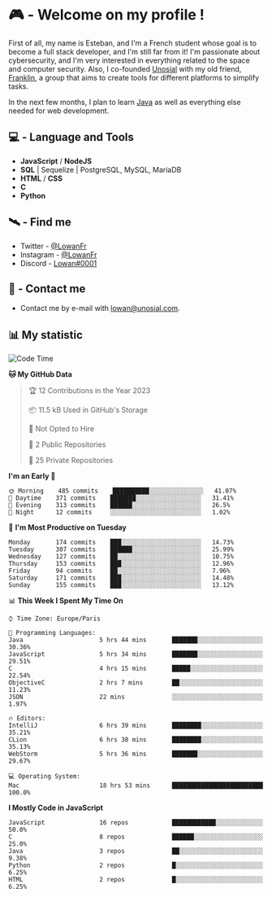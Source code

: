 # 🎮 - Welcome on my profile !
First of all, my name is Esteban, and I'm a French student whose goal is to become a full stack developer, and I'm still far from it!
I'm passionate about cybersecurity, and I'm very interested in everything related to the space and computer security.
Also, I co-founded [Unosial](https://github.com/Unosial) with my old friend, [Franklin](https://github.com/AbaFranklin/), a group that aims to create tools for different platforms to simplify tasks. 

In the next few months, I plan to learn [Java](https://www.java.com/) as well as everything else needed for web development.




## 💻 - Language and Tools
- **JavaScript** / **NodeJS**
- **SQL** | Sequelize | PostgreSQL, MySQL, MariaDB
- **HTML** / **CSS**
- **C**
- **Python**

## 🛰️ - Find me

 - Twitter - [@LowanFr](https://twitter.com/LowanFr/)
 - Instagram - [@LowanFr](https://instagram.com/LowanFr)
 - Discord -  [Lowan#0001](https://unosial.bio/Lowan)
 
## 📡 - Contact me
 - Contact me by e-mail with [lowan@unosial.com](mailto:lowan@unosial.com).

## 📊 My statistic
<!--START_SECTION:waka-->
![Code Time](http://img.shields.io/badge/Code%20Time-265%20hrs%2056%20mins-blue)

**🐱 My GitHub Data** 

> 🏆 12 Contributions in the Year 2023
 > 
> 📦 11.5 kB Used in GitHub's Storage 
 > 
> 🚫 Not Opted to Hire
 > 
> 📜 2 Public Repositories 
 > 
> 🔑 25 Private Repositories  
 > 
**I'm an Early 🐤** 

```text
🌞 Morning    485 commits    ██████████░░░░░░░░░░░░░░░   41.07% 
🌆 Daytime    371 commits    ███████░░░░░░░░░░░░░░░░░░   31.41% 
🌃 Evening    313 commits    ██████░░░░░░░░░░░░░░░░░░░   26.5% 
🌙 Night      12 commits     ░░░░░░░░░░░░░░░░░░░░░░░░░   1.02%

```
📅 **I'm Most Productive on Tuesday** 

```text
Monday       174 commits    ███░░░░░░░░░░░░░░░░░░░░░░   14.73% 
Tuesday      307 commits    ██████░░░░░░░░░░░░░░░░░░░   25.99% 
Wednesday    127 commits    ██░░░░░░░░░░░░░░░░░░░░░░░   10.75% 
Thursday     153 commits    ███░░░░░░░░░░░░░░░░░░░░░░   12.96% 
Friday       94 commits     ██░░░░░░░░░░░░░░░░░░░░░░░   7.96% 
Saturday     171 commits    ███░░░░░░░░░░░░░░░░░░░░░░   14.48% 
Sunday       155 commits    ███░░░░░░░░░░░░░░░░░░░░░░   13.12%

```


📊 **This Week I Spent My Time On** 

```text
⌚︎ Time Zone: Europe/Paris

💬 Programming Languages: 
Java                     5 hrs 44 mins       ███████░░░░░░░░░░░░░░░░░░   30.36% 
JavaScript               5 hrs 34 mins       ███████░░░░░░░░░░░░░░░░░░   29.51% 
C                        4 hrs 15 mins       █████░░░░░░░░░░░░░░░░░░░░   22.54% 
ObjectiveC               2 hrs 7 mins        ██░░░░░░░░░░░░░░░░░░░░░░░   11.23% 
JSON                     22 mins             ░░░░░░░░░░░░░░░░░░░░░░░░░   1.97%

🔥 Editors: 
IntelliJ                 6 hrs 39 mins       ████████░░░░░░░░░░░░░░░░░   35.21% 
CLion                    6 hrs 38 mins       ████████░░░░░░░░░░░░░░░░░   35.13% 
WebStorm                 5 hrs 36 mins       ███████░░░░░░░░░░░░░░░░░░   29.67%

💻 Operating System: 
Mac                      18 hrs 53 mins      █████████████████████████   100.0%

```

**I Mostly Code in JavaScript** 

```text
JavaScript               16 repos            ████████████░░░░░░░░░░░░░   50.0% 
C                        8 repos             ██████░░░░░░░░░░░░░░░░░░░   25.0% 
Java                     3 repos             ██░░░░░░░░░░░░░░░░░░░░░░░   9.38% 
Python                   2 repos             █░░░░░░░░░░░░░░░░░░░░░░░░   6.25% 
HTML                     2 repos             █░░░░░░░░░░░░░░░░░░░░░░░░   6.25%

```



<!--END_SECTION:waka-->
